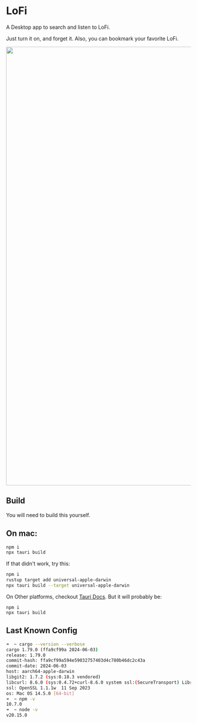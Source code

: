 # LoFi

A Desktop app to search and listen to LoFi.

Just turn it on, and forget it.
Also, you can bookmark your favorite LoFi.

<p align="center"><image 
src="https://raw.githubusercontent.com/juji/lofi/main/utils/screen.png" 
width="1193px" 
height="auto" style="max-width:100%" /></p>

## Build

You will need to build this yourself.

## On mac:
```bash
npm i
npx tauri build
```

If that didn't work, try this:
```bash
npm i
rustup target add universal-apple-darwin
npx tauri build --target universal-apple-darwin
```

On Other platforms, checkout [Tauri Docs](https://tauri.app/v1/guides/building/). But it will probably be:

```
npm i
npx tauri build
```

## Last Known Config
```bash
➜  ~ cargo --version --verbose
cargo 1.79.0 (ffa9cf99a 2024-06-03)
release: 1.79.0
commit-hash: ffa9cf99a594e59032757403d4c780b46dc2c43a
commit-date: 2024-06-03
host: aarch64-apple-darwin
libgit2: 1.7.2 (sys:0.18.3 vendored)
libcurl: 8.6.0 (sys:0.4.72+curl-8.6.0 system ssl:(SecureTransport) LibreSSL/3.3.6)
ssl: OpenSSL 1.1.1w  11 Sep 2023
os: Mac OS 14.5.0 [64-bit]
➜  ~ npm -v
10.7.0
➜  ~ node -v
v20.15.0
```
<!--  -->